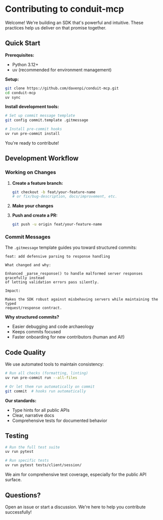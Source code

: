 # Contributing to conduit-mcp

Welcome! We're building an SDK that's powerful and intuitive. These practices help us deliver on that promise together.

## Quick Start

**Prerequisites:**
- Python 3.12+
- uv (recommended for environment management)

**Setup:**
```bash
git clone https://github.com/davenpi/conduit-mcp.git 
cd conduit-mcp
uv sync
```

**Install development tools:**
```bash
# Set up commit message template
git config commit.template .gitmessage

# Install pre-commit hooks
uv run pre-commit install
```

You're ready to contribute!

## Development Workflow

### Working on Changes

1. **Create a feature branch:**
   ```bash
   git checkout -b feat/your-feature-name
   # or fix/bug-description, docs/improvement, etc.
   ```

2. **Make your changes**

3. **Push and create a PR:**
   ```bash
   git push -u origin feat/your-feature-name
   ```

### Commit Messages

The `.gitmessage` template guides you toward structured commits:

```text
feat: add defensive parsing to response handling

What changed and why:

Enhanced _parse_response() to handle malformed server responses gracefully instead
of letting validation errors pass silently.

Impact:

Makes the SDK robust against misbehaving servers while maintaining the typed
request/response contract.
```

**Why structured commits?**
- Easier debugging and code archaeology
- Keeps commits focused
- Faster onboarding for new contributors (human and AI!)

## Code Quality

We use automated tools to maintain consistency:

```bash
# Run all checks (formatting, linting)
uv run pre-commit run --all-files

# Or let them run automatically on commit
git commit  # hooks run automatically
```

**Our standards:**
- Type hints for all public APIs
- Clear, narrative docs
- Comprehensive tests for documented behavior

## Testing

```bash
# Run the full test suite
uv run pytest

# Run specific tests
uv run pytest tests/client/session/
```

We aim for comprehensive test coverage, especially for the public API surface.

## Questions?

Open an issue or start a discussion. We're here to help you contribute successfully!